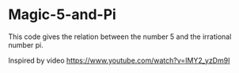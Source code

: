  # Magic-5-and-Pi
This code gives the relation between the number 5 and the irrational number pi.
 
Inspired by video https://www.youtube.com/watch?v=IMY2_yzDm9I
 
